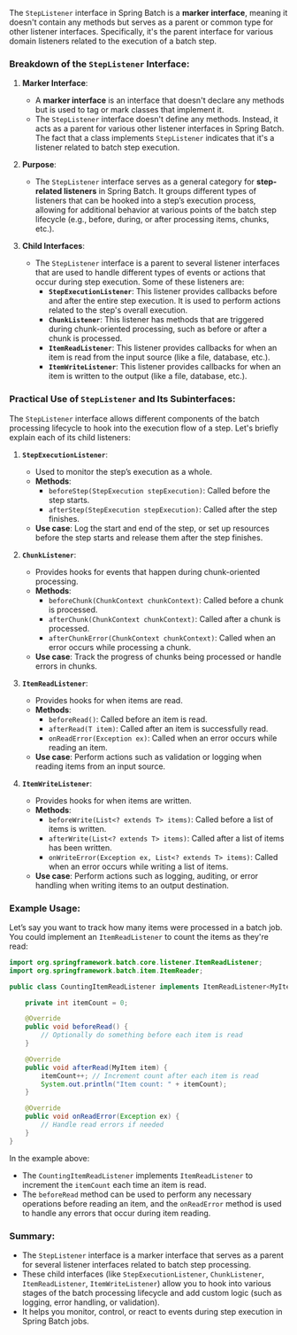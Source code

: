 The `StepListener` interface in Spring Batch is a **marker interface**, meaning it doesn't contain any methods but serves as a parent or common type for other listener interfaces. Specifically, it's the parent interface for various domain listeners related to the execution of a batch step.

### Breakdown of the `StepListener` Interface:

1. **Marker Interface**:
   - A **marker interface** is an interface that doesn't declare any methods but is used to tag or mark classes that implement it.
   - The `StepListener` interface doesn't define any methods. Instead, it acts as a parent for various other listener interfaces in Spring Batch. The fact that a class implements `StepListener` indicates that it's a listener related to batch step execution.

2. **Purpose**:
   - The `StepListener` interface serves as a general category for **step-related listeners** in Spring Batch. It groups different types of listeners that can be hooked into a step’s execution process, allowing for additional behavior at various points of the batch step lifecycle (e.g., before, during, or after processing items, chunks, etc.).

3. **Child Interfaces**:
   - The `StepListener` interface is a parent to several listener interfaces that are used to handle different types of events or actions that occur during step execution. Some of these listeners are:
     - **`StepExecutionListener`**: This listener provides callbacks before and after the entire step execution. It is used to perform actions related to the step's overall execution.
     - **`ChunkListener`**: This listener has methods that are triggered during chunk-oriented processing, such as before or after a chunk is processed.
     - **`ItemReadListener`**: This listener provides callbacks for when an item is read from the input source (like a file, database, etc.).
     - **`ItemWriteListener`**: This listener provides callbacks for when an item is written to the output (like a file, database, etc.).

### Practical Use of `StepListener` and Its Subinterfaces:

The `StepListener` interface allows different components of the batch processing lifecycle to hook into the execution flow of a step. Let's briefly explain each of its child listeners:

1. **`StepExecutionListener`**:
   - Used to monitor the step’s execution as a whole.
   - **Methods**:
     - `beforeStep(StepExecution stepExecution)`: Called before the step starts.
     - `afterStep(StepExecution stepExecution)`: Called after the step finishes.
   - **Use case**: Log the start and end of the step, or set up resources before the step starts and release them after the step finishes.

2. **`ChunkListener`**:
   - Provides hooks for events that happen during chunk-oriented processing.
   - **Methods**:
     - `beforeChunk(ChunkContext chunkContext)`: Called before a chunk is processed.
     - `afterChunk(ChunkContext chunkContext)`: Called after a chunk is processed.
     - `afterChunkError(ChunkContext chunkContext)`: Called when an error occurs while processing a chunk.
   - **Use case**: Track the progress of chunks being processed or handle errors in chunks.

3. **`ItemReadListener`**:
   - Provides hooks for when items are read.
   - **Methods**:
     - `beforeRead()`: Called before an item is read.
     - `afterRead(T item)`: Called after an item is successfully read.
     - `onReadError(Exception ex)`: Called when an error occurs while reading an item.
   - **Use case**: Perform actions such as validation or logging when reading items from an input source.

4. **`ItemWriteListener`**:
   - Provides hooks for when items are written.
   - **Methods**:
     - `beforeWrite(List<? extends T> items)`: Called before a list of items is written.
     - `afterWrite(List<? extends T> items)`: Called after a list of items has been written.
     - `onWriteError(Exception ex, List<? extends T> items)`: Called when an error occurs while writing a list of items.
   - **Use case**: Perform actions such as logging, auditing, or error handling when writing items to an output destination.

### Example Usage:

Let’s say you want to track how many items were processed in a batch job. You could implement an `ItemReadListener` to count the items as they're read:

```java
import org.springframework.batch.core.listener.ItemReadListener;
import org.springframework.batch.item.ItemReader;

public class CountingItemReadListener implements ItemReadListener<MyItem> {

    private int itemCount = 0;

    @Override
    public void beforeRead() {
        // Optionally do something before each item is read
    }

    @Override
    public void afterRead(MyItem item) {
        itemCount++; // Increment count after each item is read
        System.out.println("Item count: " + itemCount);
    }

    @Override
    public void onReadError(Exception ex) {
        // Handle read errors if needed
    }
}
```

In the example above:
- The `CountingItemReadListener` implements `ItemReadListener` to increment the `itemCount` each time an item is read.
- The `beforeRead` method can be used to perform any necessary operations before reading an item, and the `onReadError` method is used to handle any errors that occur during item reading.

### Summary:
- The `StepListener` interface is a marker interface that serves as a parent for several listener interfaces related to batch step processing.
- These child interfaces (like `StepExecutionListener`, `ChunkListener`, `ItemReadListener`, `ItemWriteListener`) allow you to hook into various stages of the batch processing lifecycle and add custom logic (such as logging, error handling, or validation).
- It helps you monitor, control, or react to events during step execution in Spring Batch jobs.
